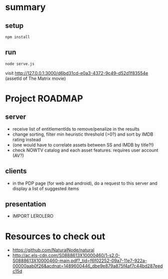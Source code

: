 # summary

## setup

    npm install


## run

    node serve.js

visit <http://127.0.0.1:3000/d6bd31cd-e0a3-4372-9c49-d52d1f83554e> (assetId of The Matrix movie)


# Project ROADMAP

## server

* receive list of entitlementIds to remove/penalize in the results
* change sorting, filter min heuristic threshold (>0?) and sort by IMDB rating instead
* (one would have to correlate assets between SS and IMDB by title?!)
* check NOWTV catalog and each asset features. requires user account (AV?)


## clients

* in the PDP page (for web and android), do a request to this server and display a list of suggested items


## presentation

* IMPORT LEROLERO


# Resources to check out

* <https://github.com/NaturalNode/natural>
* <http://ac.els-cdn.com/S0888613X10000460/1-s2.0-S0888613X10000460-main.pdf?_tid=f6f02252-09a7-11e7-922a-00000aab0f26&acdnat=1489600446_dbe9e879a875f4af7c44bd287eedc15d>
